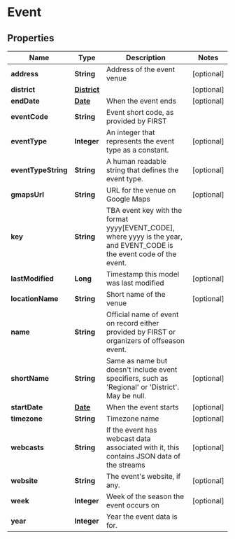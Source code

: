 
# Event

## Properties
Name | Type | Description | Notes
------------ | ------------- | ------------- | -------------
**address** | **String** | Address of the event venue |  [optional]
**district** | [**District**](District.md) |  |  [optional]
**endDate** | [**Date**](Date.md) | When the event ends |  [optional]
**eventCode** | **String** | Event short code, as provided by FIRST | 
**eventType** | **Integer** | An integer that represents the event type as a constant. |  [optional]
**eventTypeString** | **String** | A human readable string that defines the event type. |  [optional]
**gmapsUrl** | **String** | URL for the venue on Google Maps |  [optional]
**key** | **String** | TBA event key with the format yyyy[EVENT_CODE], where yyyy is the year, and EVENT_CODE is the event code of the event. | 
**lastModified** | **Long** | Timestamp this model was last modified |  [optional]
**locationName** | **String** | Short name of the venue |  [optional]
**name** | **String** | Official name of event on record either provided by FIRST or organizers of offseason event. | 
**shortName** | **String** | Same as name but doesn&#39;t include event specifiers, such as &#39;Regional&#39; or &#39;District&#39;. May be null. |  [optional]
**startDate** | [**Date**](Date.md) | When the event starts |  [optional]
**timezone** | **String** | Timezone name |  [optional]
**webcasts** | **String** | If the event has webcast data associated with it, this contains JSON data of the streams |  [optional]
**website** | **String** | The event&#39;s website, if any. |  [optional]
**week** | **Integer** | Week of the season the event occurs on |  [optional]
**year** | **Integer** | Year the event data is for. | 



